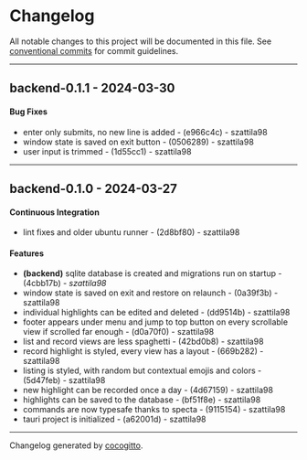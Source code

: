 # Changelog
All notable changes to this project will be documented in this file. See [conventional commits](https://www.conventionalcommits.org/) for commit guidelines.

- - -
## backend-0.1.1 - 2024-03-30
#### Bug Fixes
- enter only submits, no new line is added - (e966c4c) - szattila98
- window state is saved on exit button - (0506289) - szattila98
- user input is trimmed - (1d55cc1) - szattila98

- - -

## backend-0.1.0 - 2024-03-27
#### Continuous Integration
- lint fixes and older ubuntu runner - (2d8bf80) - szattila98
#### Features
- **(backend)** sqlite database is created and migrations run on startup - (4cbb17b) - *szattila98*
- window state is saved on exit and restore on relaunch - (0a39f3b) - szattila98
- individual highlights can be edited and deleted - (dd9514b) - szattila98
- footer appears under menu and jump to top button on every scrollable view if scrolled far enough - (d0a70f0) - szattila98
- list and record views are less spaghetti - (42bd0b8) - szattila98
- record highlight is styled, every view has a layout - (669b282) - szattila98
- listing is styled, with random but contextual emojis and colors - (5d47feb) - szattila98
- new highlight can be recorded once a day - (4d67159) - szattila98
- highlights can be saved to the database - (bf51f8e) - szattila98
- commands are now typesafe thanks to specta - (9115154) - szattila98
- tauri project is initialized - (a62001d) - szattila98

- - -

Changelog generated by [cocogitto](https://github.com/cocogitto/cocogitto).